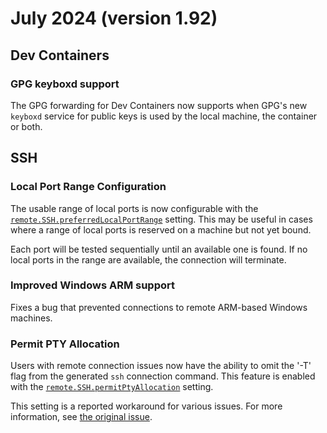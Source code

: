 # July 2024 (version 1.92)

## Dev Containers

### GPG keyboxd support

The GPG forwarding for Dev Containers now supports when GPG's new `keyboxd` service for public keys is used by the local machine, the container or both.

## SSH

### Local Port Range Configuration

The  usable range of local ports is now configurable with the <a href="vscode://settings/remote.SSH.preferredLocalPortRange" codesetting="true">`remote.SSH.preferredLocalPortRange`</a> setting.  This may be useful in cases where a range of local ports is reserved on a machine but not yet bound.

Each port will be tested sequentially until an available one is found.  If no local ports in the range are available, the connection will terminate.

### Improved Windows ARM support

Fixes a bug that prevented connections to remote ARM-based Windows machines.

### Permit PTY Allocation

Users with remote connection issues now have the ability to omit the '-T' flag from the generated `ssh` connection command.  This feature is enabled with the <a href="vscode://settings/remote.SSH.permitPtyAllocation" codesetting="true">`remote.SSH.permitPtyAllocation`</a> setting.

This setting is a reported workaround for various issues.  For more information, see [the original issue](https://github.com/microsoft/vscode-remote-release/issues/7558).